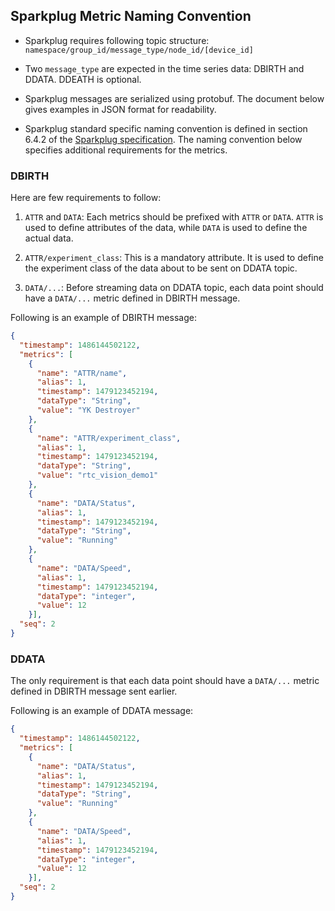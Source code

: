 ## Sparkplug Metric Naming Convention

* Sparkplug requires following topic structure: `namespace/group_id/message_type/node_id/[device_id]`

* Two `message_type` are expected in the time series data: DBIRTH and DDATA. DDEATH is optional.

* Sparkplug messages are serialized using protobuf. The document below gives examples in JSON format for readability.

* Sparkplug standard specific naming convention is defined in section 6.4.2 of the [Sparkplug specification](https://sparkplug.eclipse.org/specification/version/3.0/documents/sparkplug-specification-3.0.0.pdf). The naming convention below specifies additional requirements for the metrics.

### DBIRTH

Here are few requirements to follow:

1. `ATTR` and `DATA`: Each metrics should be prefixed with `ATTR` or `DATA`. `ATTR` is used to define attributes of the data, while `DATA` is used to define the actual data.

2. `ATTR/experiment_class`: This is a mandatory attribute. It is used to define the experiment class of the data about to be sent on DDATA topic.

3. `DATA/...`: Before streaming data on DDATA topic, each data point should have a `DATA/...` metric defined in DBIRTH message.


Following is an example of DBIRTH message:

```json
{
  "timestamp": 1486144502122,
  "metrics": [
    {
      "name": "ATTR/name",
      "alias": 1,
      "timestamp": 1479123452194,
      "dataType": "String",
      "value": "YK Destroyer"
    },
    {
      "name": "ATTR/experiment_class",
      "alias": 1,
      "timestamp": 1479123452194,
      "dataType": "String",
      "value": "rtc_vision_demo1"
    },
    {
      "name": "DATA/Status",
      "alias": 1,
      "timestamp": 1479123452194,
      "dataType": "String",
      "value": "Running"
    },
    {
      "name": "DATA/Speed",
      "alias": 1,
      "timestamp": 1479123452194,
      "dataType": "integer",
      "value": 12
    }],
  "seq": 2
}
```

### DDATA

The only requirement is that each data point should have a `DATA/...` metric defined in DBIRTH message sent earlier.

Following is an example of DDATA message:

```json
{
  "timestamp": 1486144502122,
  "metrics": [
    {
      "name": "DATA/Status",
      "alias": 1,
      "timestamp": 1479123452194,
      "dataType": "String",
      "value": "Running"
    },
    {
      "name": "DATA/Speed",
      "alias": 1,
      "timestamp": 1479123452194,
      "dataType": "integer",
      "value": 12
    }],
  "seq": 2
}
```